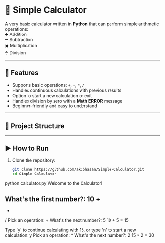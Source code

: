 # 🧮 Simple Calculator

A very basic calculator written in **Python** that can perform simple arithmetic operations:  
➕ Addition  
➖ Subtraction  
✖️ Multiplication  
➗ Division  

---

## 🚀 Features
- Supports basic operations: `+`, `-`, `*`, `/`
- Handles continuous calculations with previous results
- Option to start a new calculation or exit
- Handles division by zero with a **Math ERROR** message
- Beginner-friendly and easy to understand

---

## 📂 Project Structure

---

## ▶️ How to Run
1. Clone the repository:
   ```bash
   git clone https://github.com/ak1bhasan/Simple-Calculator.git
   cd Simple-Calculator
python calculator.py
Welcome to the Calculator!

What's the first number?: 10
+
-
*
/
Pick an operation: +
What's the next number?: 5
10 + 5 = 15

Type 'y' to continue calculating with 15, or type 'n' to start a new calculation: y
Pick an operation: *
What's the next number?: 2
15 * 2 = 30
